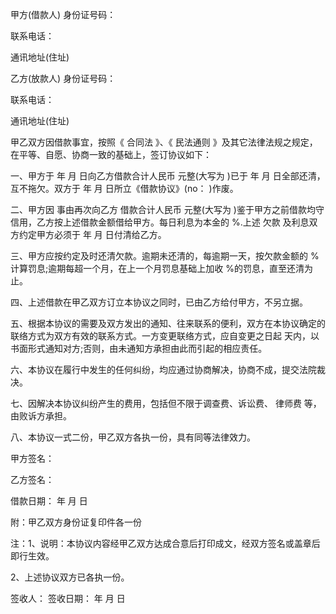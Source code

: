 
 


甲方(借款人) 身份证号码：


联系电话：


通讯地址(住址)


乙方(放款人) 身份证号码：


联系电话：


通讯地址(住址)


甲乙双方因借款事宜，按照《
合同法
》、《
民法通则
》及其它法律法规之规定，在平等、自愿、协商一致的基础上，签订协议如下：


一、甲方于 年 月 日向乙方借款合计人民币 元整(大写为 )已于 年 月 日全部还清，互不拖欠。双方于 年 月 日所立《借款协议》(no： )作废。


二、甲方因 事由再次向乙方 借款合计人民币 元整(大写为 )鉴于甲方之前借款均守信用，乙方按上述借款金额借给甲方。每日利息为本金的 %.上述
欠款
及利息双方约定甲方必须于 年 月 日付清给乙方。


三、甲方应按约定及时还清欠款。逾期未还清的，每逾期一天，按欠款金额的 %计算罚息;逾期每超一个月，在上一个月罚息基础上加收 %的罚息，直至还清为止。


四、上述借款在甲乙双方订立本协议之同时，已由乙方给付甲方，不另立据。


五、根据本协议的需要及双方发出的通知、往来联系的便利，双方在本协议确定的联络方式为双方有效的联系方式。一方变更联络方式，应自变更之日起 天内，以书面形式通知对方;否则，由未通知方承担由此而引起的相应责任。


六、本协议在履行中发生的任何纠纷，均应通过协商解决，协商不成，提交法院裁决。


七、因解决本协议纠纷产生的费用，包括但不限于调查费、诉讼费、
律师费
等，由败诉方承担。


八、本协议一式二份，甲乙双方各执一份，具有同等法律效力。


甲方签名：


乙方签名：


借款日期： 年 月 日


附：甲乙双方身份证复印件各一份


注：1、说明：本协议内容经甲乙双方达成合意后打印成文，经双方签名或盖章后即行生效。


2、上述协议双方已各执一份。


签收人： 签收日期： 年 月 日
 


 

 
 
 
 
 
  


  
 

  


  


  
 
 
 
 

